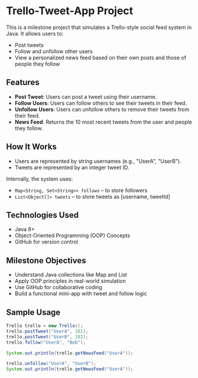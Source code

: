# Trello-Tweet-App Project

This is a milestone project that simulates a Trello-style social feed system in Java. It allows users to:

- Post tweets
- Follow and unfollow other users
- View a personalized news feed based on their own posts and those of people they follow

## Features

- **Post Tweet**: Users can post a tweet using their username.
- **Follow Users**: Users can follow others to see their tweets in their feed.
- **Unfollow Users**: Users can unfollow others to remove their tweets from their feed.
- **News Feed**: Returns the 10 most recent tweets from the user and people they follow.

## How It Works

- Users are represented by string usernames (e.g., "UserA", "UserB").
- Tweets are represented by an integer tweet ID.

Internally, the system uses:

- `Map<String, Set<String>> follows` – to store followers
- `List<Object[]> tweets` – to store tweets as [username, tweetId]

## Technologies Used

- Java 8+
- Object-Oriented Programming (OOP) Concepts
- GitHub for version control

## Milestone Objectives

- Understand Java collections like Map and List  
- Apply OOP principles in real-world simulation  
- Use GitHub for collaborative coding  
- Build a functional mini-app with tweet and follow logic  

## Sample Usage

```java
Trello trello = new Trello();
trello.postTweet("UserA", 101);
trello.postTweet("UserB", 102);
trello.follow("UserA", "Bob");

System.out.println(trello.getNewsFeed("UserA")); 

trello.unfollow("UserA", "UserB");
System.out.println(trello.getNewsFeed("UserA"));
